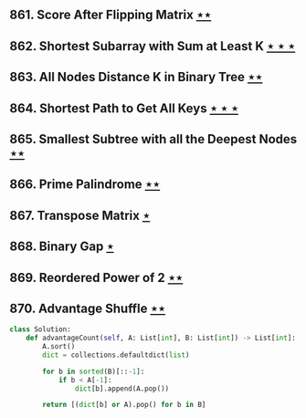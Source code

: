 ## 861. Score After Flipping Matrix [$\star\star$](https://leetcode.com/problems/score-after-flipping-matrix)

## 862. Shortest Subarray with Sum at Least K [$\star\star\star$](https://leetcode.com/problems/shortest-subarray-with-sum-at-least-k)

## 863. All Nodes Distance K in Binary Tree [$\star\star$](https://leetcode.com/problems/all-nodes-distance-k-in-binary-tree)

## 864. Shortest Path to Get All Keys [$\star\star\star$](https://leetcode.com/problems/shortest-path-to-get-all-keys)

## 865. Smallest Subtree with all the Deepest Nodes [$\star\star$](https://leetcode.com/problems/smallest-subtree-with-all-the-deepest-nodes)

## 866. Prime Palindrome [$\star\star$](https://leetcode.com/problems/prime-palindrome)

## 867. Transpose Matrix [$\star$](https://leetcode.com/problems/transpose-matrix)

## 868. Binary Gap [$\star$](https://leetcode.com/problems/binary-gap)

## 869. Reordered Power of 2 [$\star\star$](https://leetcode.com/problems/reordered-power-of-2)

## 870. Advantage Shuffle [$\star\star$](https://leetcode.com/problems/advantage-shuffle)

```python
class Solution:
    def advantageCount(self, A: List[int], B: List[int]) -> List[int]:
        A.sort()
        dict = collections.defaultdict(list)

        for b in sorted(B)[::-1]:
            if b < A[-1]:
                dict[b].append(A.pop())

        return [(dict[b] or A).pop() for b in B]
```

